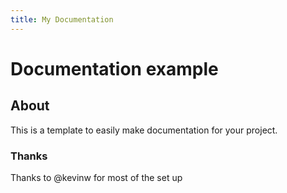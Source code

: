 ```yaml
---
title: My Documentation
---
```


# Documentation example

## About

This is a template to easily make documentation for your project.

### Thanks

Thanks to @kevinw for most of the set up